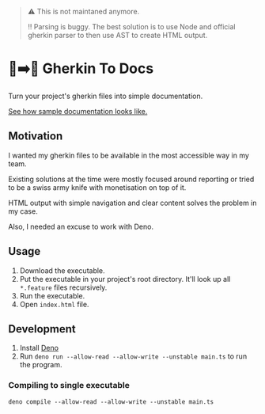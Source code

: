 > :warning: This is not maintaned anymore. 
> 
> :bangbang: Parsing is buggy. The best solution is to use Node and official gherkin parser to then use AST to create HTML output. 

# 🥒➡️📄 Gherkin To Docs

Turn your project's gherkin files into simple documentation.

[See how sample documentation looks like.](https://pietmichal.github.io/gherkin-to-docs/example)

## Motivation

I wanted my gherkin files to be available in the most accessible way in my team.

Existing solutions at the time were mostly focused around reporting or tried to be a swiss army knife with monetisation on top of it.

HTML output with simple navigation and clear content solves the problem in my case.

Also, I needed an excuse to work with Deno.

## Usage

1. Download the executable.
2. Put the executable in your project's root directory. It'll look up all `*.feature` files recursively.
3. Run the executable.
4. Open `index.html` file.

## Development

1. Install [Deno](https://deno.land)
2. Run `deno run --allow-read --allow-write --unstable main.ts` to run the program.

### Compiling to single executable

`deno compile --allow-read --allow-write --unstable main.ts`
